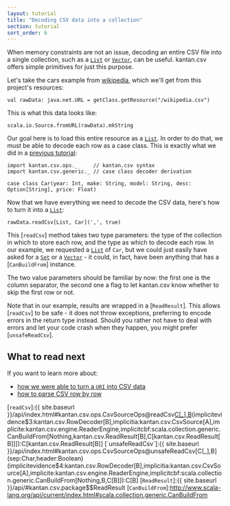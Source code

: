 ```yaml
---
layout: tutorial
title: "Decoding CSV data into a collection"
section: tutorial
sort_order: 6
---
```

When memory constraints are not an issue, decoding an entire CSV file into a single collection, such as a [`List`] or
[`Vector`], can be useful. kantan.csv offers simple primitives for just this purpose.


Let's take the cars example from [wikipedia](https://en.wikipedia.org/wiki/Comma-separated_values#Example), which
we'll get from this project's resources:

```tut:silent
val rawData: java.net.URL = getClass.getResource("/wikipedia.csv")
```

This is what this data looks like:

```tut
scala.io.Source.fromURL(rawData).mkString
```

Our goal here is to load this entire resource as a [`List`]. In order to do that, we must be able to decode each
row as a case class. This is exactly what we did in a [previous tutorial](rows_as_case_classes.html):

```tut:silent
import kantan.csv.ops._     // kantan.csv syntax
import kantan.csv.generic._ // case class decoder derivation

case class Car(year: Int, make: String, model: String, desc: Option[String], price: Float)
```

Now that we have everything we need to decode the CSV data, here's how to turn it into a [`List`]:

```tut
rawData.readCsv[List, Car](',', true)
```

This [`readCsv`] method takes two type parameters: the type of the collection in which to store each row, and the type
as which to decode each row. In our example, we requested a [`List`] of `Car`, but we could just easily have asked
for a [`Set`] or a [`Vector`] - it could, in fact, have been anything that has a [`CanBuildFrom`] instance.

The two value parameters should be familiar by now: the first one is the column separator, the second one a flag to
let kantan.csv know whether to skip the first row or not.

Note that in our example, results are wrapped in a [`ReadResult`]. This allows [`readCsv`] to be safe - it does not throw
exceptions, preferring to encode errors in the return type instead. Should you rather not have to deal with errors and
let your code crash when they happen, you might prefer [`unsafeReadCsv`].


## What to read next

If you want to learn more about:

* [how we were able to turn a `URI` into CSV data](csv_sources.html)
* [how to parse CSV row by row](step_by_step_parsing.html)


[`List`]:http://www.scala-lang.org/api/current/index.html#scala.collection.immutable.List
[`Set`]:http://www.scala-lang.org/api/current/index.html#scala.collection.immutable.Set
[`Map`]:http://www.scala-lang.org/api/current/index.html#scala.collection.immutable.Map
[`Vector`]:http://www.scala-lang.org/api/current/index.html#scala.collection.immutable.Vector
[`readCsv`]:{{ site.baseurl }}/api/index.html#kantan.csv.ops.CsvSourceOps@readCsv[C[_],B](sep:Char,header:Boolean)(implicitevidence$3:kantan.csv.RowDecoder[B],implicitia:kantan.csv.CsvSource[A],implicite:kantan.csv.engine.ReaderEngine,implicitcbf:scala.collection.generic.CanBuildFrom[Nothing,kantan.csv.ReadResult[B],C[kantan.csv.ReadResult[B]]]):C[kantan.csv.ReadResult[B]]
[`unsafeReadCsv`]:{{ site.baseurl }}/api/index.html#kantan.csv.ops.CsvSourceOps@unsafeReadCsv[C[_],B](sep:Char,header:Boolean)(implicitevidence$4:kantan.csv.RowDecoder[B],implicitia:kantan.csv.CsvSource[A],implicite:kantan.csv.engine.ReaderEngine,implicitcbf:scala.collection.generic.CanBuildFrom[Nothing,B,C[B]]):C[B]
[`ReadResult`]:{{ site.baseurl }}/api/#kantan.csv.package$$ReadResult
[`CanBuildFrom`]:http://www.scala-lang.org/api/current/index.html#scala.collection.generic.CanBuildFrom
